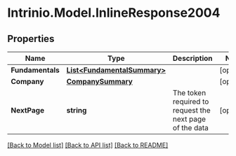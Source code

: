 # Intrinio.Model.InlineResponse2004
## Properties

Name | Type | Description | Notes
------------ | ------------- | ------------- | -------------
**Fundamentals** | [**List&lt;FundamentalSummary&gt;**](FundamentalSummary.md) |  | [optional] 
**Company** | [**CompanySummary**](CompanySummary.md) |  | [optional] 
**NextPage** | **string** | The token required to request the next page of the data | [optional] 

[[Back to Model list]](../README.md#documentation-for-models) [[Back to API list]](../README.md#documentation-for-api-endpoints) [[Back to README]](../README.md)


